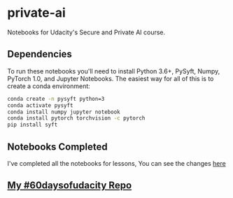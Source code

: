 # private-ai

Notebooks for Udacity's Secure and Private AI course.

## Dependencies

To run these notebooks you'll need to install Python 3.6+, PySyft, Numpy, PyTorch 1.0, and Jupyter Notebooks. The easiest way for all of this is to create a conda environment:

```bash
conda create -n pysyft python=3
conda activate pysyft
conda install numpy jupyter notebook
conda install pytorch torchvision -c pytorch
pip install syft
```

## Notebooks Completed 

I've completed all the notebooks for lessons, You can see the changes [here](https://github.com/MarwaQabeel/private-ai/commit/954100b110d3b9cc48282c73ac14f45834f209c1)

## [My #60daysofudacity Repo]( https://bit.ly/2MzF1VH) 

